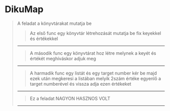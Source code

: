 # DikuMap

>A feladat a könyvtárakat mutatja be
>>Az első func egy könyvtár létrehozását mutatja be fix keyekkel és értékekkel 
> ---
>>A második func egy könyvtárat hoz létre melynek a keyét és értékét meghíváskor adjuk meg
> ---
>>A harmadik func egy listát és egy target number kér be majd ezek után megkeresi a listában melyik 2szám értéke egyenlő a target numberével és vissza adja ezen értékeket
> ---
>>Ez a feladat NAGYON HASZNOS VOLT
> ---